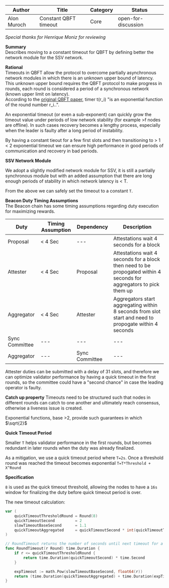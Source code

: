 | Author      | Title                 | Category | Status |
|-------------|-----------------------|----------|--------|
| Alon Muroch | Constant QBFT timeout | Core     | open-for-discussion  |

_Special thanks for Henrique Moniz for reviewing_

**Summary**  
Describes moving to a constant timeout for QBFT by defining better the network module for the SSV network.

**Rational**  
Timeouts in QBFT allow the protocol to overcome partially asynchronous network modules in which there is an unknown upper bound of latency. 
This unknown upper bound requires the QBFT protocol to make progress in rounds, each round is considered a period of a synchronous network (known upper limit on latency).  
According to the [original QBFT paper](https://arxiv.org/pdf/2002.03613.pdf), timer t(r_i) "is an exponential function of the round number r_i..".

An exponential timeout (or even a sub-exponent) can quickly grow the timeout value under periods of low network stability (for example >f nodes are offline). 
In such cases recovery becomes a lengthy process, especially when the leader is faulty after a long period of instability.  

By having a constant tieout for a few first slots and then transitioning to > 1 < 2 exponential timeout we can ensure high performance in good periods of communication and recovery in bad periods.

**SSV Network Module**  

We adopt a slightly modified network module for SSV, it is still a partially synchronous module but with an added assumption that there are long enough periods of stability in which network latency is < T.

From the above we can safely set the timeout to a constant `T`.

**Beacon Duty Timing Assumptions**  
The Beacon chain has some timing assumptions regarding duty execution for maximizing rewards.

| Duty           | Timing Assumption | Dependency     | Description                                                                                                         |
|----------------|-------------------|----------------|---------------------------------------------------------------------------------------------------------------------|
| Proposal       | < 4 Sec           | ---            | Attestations wait 4 seconds for a block                                                                             |
| Attester       | < 4 Sec           | Proposal       | Attestations wait 4 seconds for a block then need to be propogated within 4 seconds for aggregators to pick them up |
| Aggregator     | < 4 Sec           | Attester       | Aggregators start aggregating within 8 seconds from slot start and need to propogate within 4 seconds               |
| Sync Committee | ---               | ---            | ---                                                                                                                 |
| Aggregator     | ---               | Sync Committee | ---                                                                                                                 |


Attester duties can be submitted with a delay of 31 slots, 
and therefore we can optimize validator performance by having a quick timeout in the first rounds,
so the committee could have a "second chance" in case the leading operator is faulty.

**Catch up property** 
Timeouts need to be structured such that nodes in different rounds can catch to one another and ultimately reach consensus, otherwise a liveness issue is created.

Exponential functions, base >2, provide such guarantees in which $\sqrt{2}$

**Quick Timeout Period**

Smaller `T` helps validator performance in the first rounds, 
but becomes redundant in later rounds when the duty was already finalized.

As a mitigation, we use a quick timeout period where `T=2s`. 
Once a threshold round was reached the timeout becomes exponential `T=T*Threshold + X^Round`

**Specification**  

`8` is used as the quick timeout threshold, allowing the nodes to have a `16s` window for finalizing the duty before quick timeout period is over.

The new timeout calculation:

```go
var (
    quickTimeoutThresholdRound = Round(8)
    quickTimeoutSecond         = 2
    slowTimeoutBaseSecond      = 1.1
    quickTimeoutAggregated     = quickTimeoutSecond * int(quickTimeoutThresholdRound)
)

// RoundTimeout returns the number of seconds until next timeout for a given round.
func RoundTimeout(r Round) time.Duration {
    if r <= quickTimeoutThresholdRound {
        return time.Duration(quickTimeoutSecond) * time.Second
    }

    expTimeout := math.Pow(slowTimeoutBaseSecond, float64(r))
    return (time.Duration(quickTimeoutAggregated) + time.Duration(expTimeout)) * time.Second
}
```
